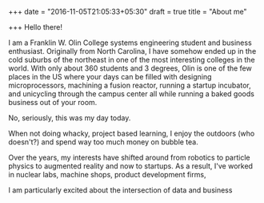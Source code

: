 +++
date = "2016-11-05T21:05:33+05:30"
draft = true
title = "About me"

+++
Hello there!

I am a Franklin W. Olin College systems engineering student and business enthusiast. Originally from North Carolina, I have somehow ended up in the cold suburbs of the northeast in one of the most interesting colleges in the world. With only about 360 students and 3 degrees, Olin is one of the few places in the US where your days can be filled with designing microprocessors, machining a fusion reactor, running a startup incubator, and unicycling through the campus center all while running a baked goods business out of your room.

No, seriously, this was my day today.

When not doing whacky, project based learning, I enjoy the outdoors (who doesn't?) and spend way too much money on bubble tea.

Over the years, my interests have shifted around from robotics to particle physics to augmented reality and now to startups. As a result, I've worked in nuclear labs, machine shops, product development firms, 

I am particularly excited about the intersection of data and business 
